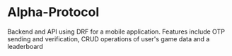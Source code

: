 # Alpha-Protocol
Backend and API using DRF for a mobile application. Features include OTP sending and verification, CRUD operations of user's game data and a leaderboard 
